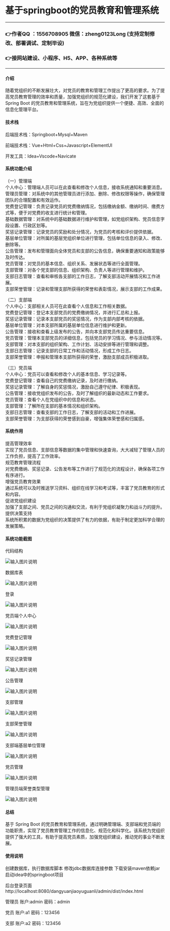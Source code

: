 # 基于springboot的党员教育和管理系统

---
### 👉作者QQ ：1556708905 微信：zheng0123Long (支持定制修改、部署调试、定制毕设)

### 👉接网站建设、小程序、H5、APP、各种系统等

---

#### 介绍

随着党组织的不断发展壮大，对党员的教育和管理工作提出了更高的要求。为了提高党员教育管理的效率和质量，加强党组织的规范化建设，我们开发了这套基于 Spring Boot 的党员教育和管理系统，旨在为党组织提供一个便捷、高效、全面的信息化管理平台。

#### 技术栈

后端技术栈：Springboot+Mysql+Maven

前端技术栈：Vue+Html+Css+Javascript+ElementUI

开发工具：Idea+Vscode+Navicate

#### 系统功能介绍

（一）管理端  
个人中心：管理端人员可以在此查看和修改个人信息，接收系统通知和重要消息。  
管理员管理：对系统中的其他管理员进行添加、删除、修改权限等操作，确保管理团队的合理配置和有效运作。  
党费登记管理：负责记录党员的党费缴纳情况，包括缴纳金额、缴纳时间、缴费方式等，便于对党费的收支进行统计和管理。  
基础数据管理：对系统中的基础数据进行维护和管理，如党组织架构、党员信息字段设置、行政区划等。  
奖惩记录管理：记录党员的奖励和处分情况，为党员的考核和评价提供依据。  
基层单位管理：对所属的基层党组织单位进行管理，包括单位信息的录入、修改、删除等。  
公告管理：发布和管理面向全体党员和支部的公告信息，确保重要通知和政策能够及时传达。  
党员管理：对党员的基本信息、组织关系、发展状态等进行全面管理。  
支部管理：对各个党支部的信息、组织架构、负责人等进行管理和维护。  
支部日志管理：查看和审核各支部的工作日志，了解支部活动开展情况和工作进展。  
支部荣誉管理：记录和管理支部所获得的荣誉和表彰情况，展示支部的工作成果。  

（二）支部端  
个人中心：支部相关人员可在此查看个人信息和工作相关数据。  
党费登记管理：登记本支部党员的党费缴纳情况，并进行汇总和上报。  
奖惩记录管理：记录本支部党员的奖惩情况，作为支部内部考核的依据。  
基层单位管理：对本支部所属的基层单位信息进行维护和更新。  
公告管理：接收和查看上级发布的公告，并向本支部党员传达重要信息。  
党员管理：管理本支部党员的详细信息，包括党员的学习情况、参与活动情况等。  
支部管理：对本支部的组织架构、工作计划、活动安排等进行管理和调整。  
支部日志管理：记录支部的日常工作和活动情况，形成工作日志。  
支部荣誉管理：申报和管理本支部所获得的荣誉，激励支部成员积极进取。  

（三）党员端  
个人中心：党员可以查看和修改个人的基本信息、学习记录等。  
党费登记管理：查看自己的党费缴纳记录，及时进行缴纳。  
奖惩记录管理：了解自身的奖惩情况，激励自己遵守纪律、积极表现。  
公告管理：接收党组织发布的公告，及时了解组织的最新动态和工作要求。  
党员管理：查看个人在党组织中的信息和状态。  
支部管理：了解所在支部的基本情况和组织架构。  
支部日志管理：查看支部的工作日志，了解支部的活动和工作进展。  
支部荣誉管理：为支部获得的荣誉感到自豪，增强集体荣誉感和归属感。  

#### 系统作用

提高管理效率  
实现了党员信息、支部信息等数据的集中管理和快速查询，大大减轻了管理人员的工作负担，提高了工作效率。  
规范教育管理流程  
对党费缴纳、奖惩记录、公告发布等工作进行了规范化的流程设计，确保各项工作有序进行。  
增强党员教育效果  
通过系统可以及时推送学习资料、组织在线学习和考试等，丰富了党员教育的形式和内容。  
促进党组织建设  
加强了支部之间、党员之间的沟通和交流，有利于党组织凝聚力和战斗力的提升。  
提供决策支持  
系统所积累的数据为党组织的决策提供了有力的依据，有助于制定更加科学合理的发展策略。  

#### 系统功能截图

代码结构

![输入图片说明](images/0647b31d1e4bd036ec8034c4a681ea7.png)

数据库表

![输入图片说明](images/5b93359665dbde256bb52f172da53fe.png)

登录

![输入图片说明](images/3978c30092d5b2da4347ca3d510d10a.png)

党员端个人中心

![输入图片说明](images/97aa1ee005feb4ecf896724bbc8ea76.png)

党费登记管理

![输入图片说明](images/638ea461b331172690fe99a901a27c9.png)

奖惩记录管理

![输入图片说明](images/8419501f0dc493d88be7870502b7b51.png)

公告管理

![输入图片说明](images/cb4e6942f9eb34a82dc3bcb9e94c59f.png)

支部管理

![输入图片说明](images/e282e4468fd2127e8baacf26660db86.png)

支部荣誉管理

![输入图片说明](images/76f2f6e075642546d241d63723f681d.png)

支部端基层单位管理

![输入图片说明](images/faa47b5f55a8319db00c21f974b9c04.png)

党员管理

![输入图片说明](images/3879943d94eb5be3cfe8cbceb09a313.png)

管理员端荣誉类型管理

![输入图片说明](images/7eb9bf6d22df988fcb3c17f583c8917.png)

#### 总结

基于 Spring Boot 的党员教育和管理系统，通过明确管理端、支部端和党员端的功能职责，实现了党员教育管理工作的信息化、规范化和科学化。该系统为党组织提供了强大的工具，有助于提高党员素质，加强党组织建设，推动党的事业不断发展。

#### 使用说明

创建数据库，执行数据库脚本 修改jdbc数据库连接参数 下载安装maven依赖jar 启动idea中的springboot项目

后台登录页面
http://localhost:8080/dangyuanjiaoyuguanli/admin/dist/index.html

管理员				账户:admin 		密码：admin

党员				账户:a1 		密码：123456

支部				账户:a2 		密码：123456